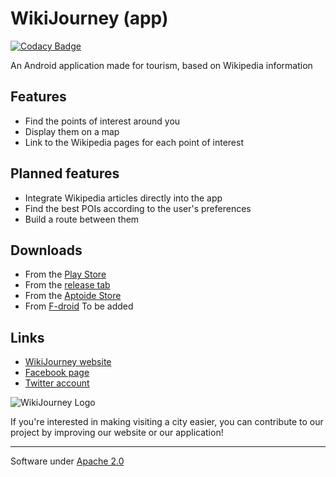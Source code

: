 # WikiJourney (app)
[![Codacy Badge](https://api.codacy.com/project/badge/6779a53fa0e94d0f9bbdc521e5cdac5a)](https://www.codacy.com/app/tikiki/wikijourney_app)

An Android application made for tourism, based on Wikipedia information

## Features
- Find the points of interest around you
- Display them on a map
- Link to the Wikipedia pages for each point of interest

## Planned features
- Integrate Wikipedia articles directly into the app
- Find the best POIs according to the user's preferences
- Build a route between them

## Downloads
- From the [Play Store](https://play.google.com/apps/testing/com.wikijourney.wikijourney)
- From the [release tab](https://github.com/WikiJourney/wikijourney_app/releases)
- From the [Aptoide Store](http://wikijourney.store.aptoide.com/app/market/com.wikijourney.wikijourney/3/11011177/WikiJourney)
- From [F-droid]() To be added

## Links
- [WikiJourney website](http://wikijourney.eu)
- [Facebook page](https://www.facebook.com/WikiJourney)
- [Twitter account](https://twitter.com/WikiJourney)

![WikiJourney Logo](https://wikijourneydev.alwaysdata.net/images/design/logo.png)

If you're interested in making visiting a city easier, you can contribute to our project by improving our website or our application!

-----------
Software under [Apache 2.0](https://www.apache.org/licenses/LICENSE-2.0.html)
